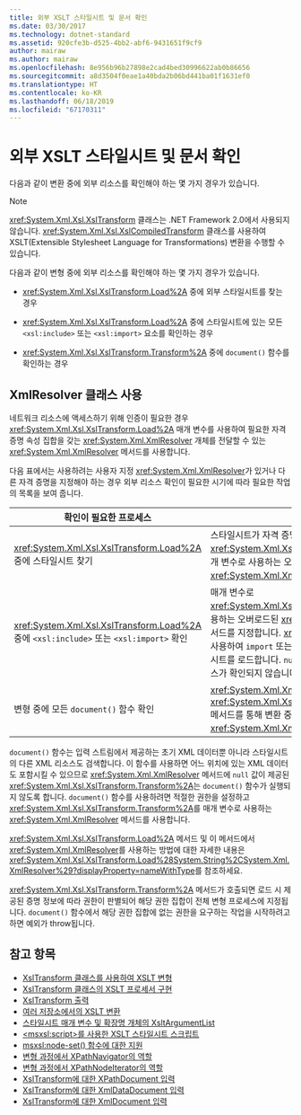 ```yaml
---
title: 외부 XSLT 스타일시트 및 문서 확인
ms.date: 03/30/2017
ms.technology: dotnet-standard
ms.assetid: 920cfe3b-d525-4bb2-abf6-9431651f9cf9
author: mairaw
ms.author: mairaw
ms.openlocfilehash: 8e956b96b27898e2cad4bed30996622ab0b86656
ms.sourcegitcommit: a8d3504f0eae1a40bda2b06bd441ba01f1631ef0
ms.translationtype: HT
ms.contentlocale: ko-KR
ms.lasthandoff: 06/18/2019
ms.locfileid: "67170311"
---
```

# <a name="resolving-external-xslt-style-sheets-and-documents"></a>외부 XSLT 스타일시트 및 문서 확인
다음과 같이 변환 중에 외부 리소스를 확인해야 하는 몇 가지 경우가 있습니다.  
  
> [!NOTE]
>  <xref:System.Xml.Xsl.XslTransform> 클래스는 .NET Framework 2.0에서 사용되지 않습니다. <xref:System.Xml.Xsl.XslCompiledTransform> 클래스를 사용하여 XSLT(Extensible Stylesheet Language for Transformations) 변환을 수행할 수 있습니다.  
  
 다음과 같이 변형 중에 외부 리소스를 확인해야 하는 몇 가지 경우가 있습니다.  
  
- <xref:System.Xml.Xsl.XslTransform.Load%2A> 중에 외부 스타일시트를 찾는 경우  
  
- <xref:System.Xml.Xsl.XslTransform.Load%2A> 중에 스타일시트에 있는 모든 `<xsl:include>` 또는 `<xsl:import>` 요소를 확인하는 경우  
  
- <xref:System.Xml.Xsl.XslTransform.Transform%2A> 중에 `document()` 함수를 확인하는 경우  
  
## <a name="using-the-xmlresolver-class"></a>XmlResolver 클래스 사용  
 네트워크 리소스에 액세스하기 위해 인증이 필요한 경우 <xref:System.Xml.Xsl.XslTransform.Load%2A> 매개 변수를 사용하여 필요한 자격 증명 속성 집합을 갖는 <xref:System.Xml.XmlResolver> 개체를 전달할 수 있는 <xref:System.Xml.XmlResolver> 메서드를 사용합니다.  
  
 다음 표에서는 사용하려는 사용자 지정 <xref:System.Xml.XmlResolver>가 있거나 다른 자격 증명을 지정해야 하는 경우 외부 리소스 확인이 필요한 시기에 따라 필요한 작업의 목록을 보여 줍니다.  
  
|확인이 필요한 프로세스|필요한 작업|  
|--------------------------------------|-------------------|  
|<xref:System.Xml.Xsl.XslTransform.Load%2A> 중에 스타일시트 찾기|스타일시트가 자격 증명을 요구하는 리소스에 있는 경우 <xref:System.Xml.Xsl.XslTransform.Load%2A>를 매개 변수로 사용하는 오버로드된 <xref:System.Xml.XmlResolver> 메서드를 지정합니다.|  
|<xref:System.Xml.Xsl.XslTransform.Load%2A> 중에 `<xsl:include>` 또는 `<xsl:import>` 확인|매개 변수로 <xref:System.Xml.Xsl.XslTransform.Load%2A>를 사용하는 오버로드된 <xref:System.Xml.XmlResolver> 메서드를 지정합니다. <xref:System.Xml.XmlResolver>를 사용하여 `import` 또는 `include` 문에서 참조하는 스타일시트를 로드합니다. `null`로 전달하는 경우에는 외부 리소스가 확인되지 않습니다.|  
|변형 중에 모든 `document()` 함수 확인|<xref:System.Xml.XmlResolver> 인수를 사용하는 <xref:System.Xml.Xsl.XslTransform.Transform%2A> 메서드를 통해 변환 중에 <xref:System.Xml.XmlResolver>를 지정합니다.|  
  
 `document()` 함수는 입력 스트림에서 제공하는 초기 XML 데이터뿐 아니라 스타일시트의 다른 XML 리소스도 검색합니다. 이 함수를 사용하면 어느 위치에 있는 XML 데이터도 포함시킬 수 있으므로 <xref:System.Xml.XmlResolver> 메서드에 `null` 값이 제공된 <xref:System.Xml.Xsl.XslTransform.Transform%2A>는 `document()` 함수가 실행되지 않도록 합니다. `document()` 함수를 사용하려면 적절한 권한을 설정하고 <xref:System.Xml.Xsl.XslTransform.Transform%2A>를 매개 변수로 사용하는 <xref:System.Xml.XmlResolver> 메서드를 사용합니다.  
  
 <xref:System.Xml.Xsl.XslTransform.Load%2A> 메서드 및 이 메서드에서 <xref:System.Xml.XmlResolver>를 사용하는 방법에 대한 자세한 내용은 <xref:System.Xml.Xsl.XslTransform.Load%28System.String%2CSystem.Xml.XmlResolver%29?displayProperty=nameWithType>를 참조하세요.  
  
 <xref:System.Xml.Xsl.XslTransform.Transform%2A> 메서드가 호출되면 로드 시 제공된 증명 정보에 따라 권한이 판별되어 해당 권한 집합이 전체 변형 프로세스에 지정됩니다. `document()` 함수에서 해당 권한 집합에 없는 권한을 요구하는 작업을 시작하려고 하면 예외가 throw됩니다.  
  
## <a name="see-also"></a>참고 항목

- [XslTransform 클래스를 사용하여 XSLT 변형](../../../../docs/standard/data/xml/xslt-transformations-with-the-xsltransform-class.md)
- [XslTransform 클래스의 XSLT 프로세서 구현](../../../../docs/standard/data/xml/xsltransform-class-implements-the-xslt-processor.md)
- [XslTransform 출력](../../../../docs/standard/data/xml/outputs-from-an-xsltransform.md)
- [여러 저장소에서의 XSLT 변환](../../../../docs/standard/data/xml/xslt-transformations-over-different-stores.md)
- [스타일시트 매개 변수 및 확장명 개체의 XsltArgumentList](../../../../docs/standard/data/xml/xsltargumentlist-for-style-sheet-parameters-and-extension-objects.md)
- [\<msxsl:script>를 사용한 XSLT 스타일시트 스크립트](../../../../docs/standard/data/xml/xslt-stylesheet-scripting-using-msxsl-script.md)
- [msxsl:node-set() 함수에 대한 지원](../../../../docs/standard/data/xml/support-for-the-msxsl-node-set-function.md)
- [변형 과정에서 XPathNavigator의 역할](../../../../docs/standard/data/xml/xpathnavigator-in-transformations.md)
- [변형 과정에서 XPathNodeIterator의 역할](../../../../docs/standard/data/xml/xpathnodeiterator-in-transformations.md)
- [XslTransform에 대한 XPathDocument 입력](../../../../docs/standard/data/xml/xpathdocument-input-to-xsltransform.md)
- [XslTransform에 대한 XmlDataDocument 입력](../../../../docs/standard/data/xml/xmldatadocument-input-to-xsltransform.md)
- [XslTransform에 대한 XmlDocument 입력](../../../../docs/standard/data/xml/xmldocument-input-to-xsltransform.md)
